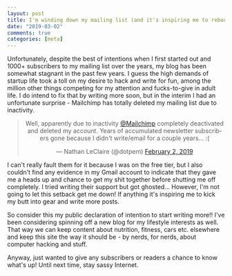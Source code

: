 ```yaml
---
layout: post
title: I'm winding down my mailing list (and it's inspiring me to reboot the site)
date: "2019-03-02"
comments: true
categories: [meta]
---
```

Unfortunately, despite the best of intentions when I first started out and 1000+ subscribers to my mailing list over the years, my blog has been somewhat stagnant in the past few years. I guess the high demands of startup life took a toll on my desire to hack and write for fun, among the million other things competing for my attention and fucks-to-give in adult life. I do intend to fix that by writing more soon, but in the interim I had an unfortunate surprise - Mailchimp has totally deleted my mailing list due to inactivity.

<center>
<blockquote class="twitter-tweet" data-lang="en"><p lang="en" dir="ltr">Well, apparently due to inactivity <a href="https://twitter.com/Mailchimp?ref_src=twsrc%5Etfw">@Mailchimp</a> completely deactivated and deleted my account. Years of accumulated newsletter subscribers gone because I didn&#39;t write/email for a couple years... :(</p>&mdash; Nathan LeClaire (@dotpem) <a href="https://twitter.com/dotpem/status/1091531414686683136?ref_src=twsrc%5Etfw">February 2, 2019</a></blockquote>
<script async src="https://platform.twitter.com/widgets.js" charset="utf-8"></script>
</center>

I can't really fault them for it because I was on the free tier, but I also couldn't find any evidence in my Gmail account to indicate that they gave me a heads up and chance to get my shit together before shutting me off completely. I tried writing their support but got ghosted... However, I'm not going to let this setback get me down! If anything it's inspiring me to kick my butt into gear and write more posts.



So consider this my public declaration of intention to start writing more!! I've been considering spinning off a new blog for my lifestyle interests as well. That way we can keep content about nutrition, fitness, cars etc. elsewhere and keep this site the way it should be - by nerds, for nerds, about computer hacking and stuff.



Anyway, just wanted to give any subscribers or readers a chance to know what's up! Until next time, stay sassy Internet.
